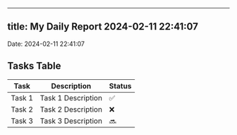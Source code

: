 
---
title: My Daily Report 2024-02-11 22:41:07
---

Date: 2024-02-11 22:41:07

## Tasks Table

| Task | Description | Status |
|------|-------------|--------|
| Task 1 | Task 1 Description | ✅ |
| Task 2 | Task 2 Description | ❌ |
| Task 3 | Task 3 Description | 🔜 |
